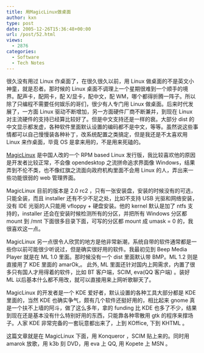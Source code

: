 ```yaml
---
title: 用MagicLinux做桌面
author: kxn
type: post
date: 2005-12-26T15:36:48+00:00
url: /post/52.html
views:
  - 2876
categories:
  - Software
  - Tech Notes
---
```


很久没有用过 Linux 作桌面了，在很久很久以前，用 Linux 做桌面的不是英文小神童，就是忍者。那时候的 Linux 桌面不调理上一个星期很难到一个顺手的境界。配声卡，配网卡，配 X/显卡，配中文，配 WM，哪个都得折腾一阵子。所以除了只编程不需要任何娱乐的哥们，很少有人专门用 Linux 做桌面。后来时代发展了，一方面 Linux 驱动不断增加，另一方面硬件厂商不断兼并，到现在 Linux 对主流硬件的支持已经算比较好了。但是中文支持还是一样的衰。大部分 dist 的中文显示都发虚，各种软件里面默认设置的编码都不是中文，等等。虽然说这些事情都可以自己慢慢装各种补丁，改系统配置之类搞定，但是我还是不太喜欢用 Linux 来作桌面，毕竟 OS 是拿来用的，不是用来死磕的。

[MagicLinux][1] 是中国人改的一个 RPM based Linux 发行版，我比较喜欢他的原因是开发者比较正常，不会像 opendesktop 之流拼命追求界面像 Windows，结果弄到不伦不类，也不像红旗之流面向政府机构里面不会用 Linux 的人，弄出来一些功能很弱的 web 管理界面。

MagicLinux 目前的版本是 2.0 rc2 ，只有一张安装盘，安装的时候没有的可选，只能全装，而且 installer 还有不少不足之处，比如不支持 USB 光驱和网络安装，没有 IDE 光驱的人只能用 vfloppy + 硬盘安装。他的 kernel 默认是加了 ntfs 支持的，installer 还会在安装时候检测所有的分区，并把所有 Windows 分区都 mount 到 /mnt 下面很多目录下面，可写的分区都 mount 成 umask = 0 的，我很喜欢这一点。

MagicLinux 另一点很令人欣赏的地方是他非常新潮，系统自带的软件通常都是一些你以前可能很少听说过，但是确实很好用的软件。我最初见到 Beep Media Player 就是在 ML 1.0 里面。那时候没有一个 dist 里面默认带 BMP。ML 1.2 则是直接用了 KDE 里面的 amarOk,。 此外, ML 里面还针对国内上网需求，内置了很多只有国人才用得着的软件，比如 BT 客户端，SCIM, eva(QQ 客户端) 。装好 ML 以后基本什么都不用改，就可以直接用来上网听歌聊天了。

MagicLinux 的开发者是一个 KDE 爱好者，默认设置的各种工具大部分都是 KDE 里面的，当然 KDE 也确实争气，颇有几个软件还挺好用的，相比起来 gnome 真是一个扶不上墙的阿斗，做了这么多年，拿的 funding 比 KDE 也多了不少，结果到现在还是基本没有什么特别好用的东西，只能靠各种零散用 gtk 的程序来撑场子。人家 KDE 非常完备的一套玩意都出来了，上到 KOffice, 下到 KHTML 。

这篇文章就是在 MagicLinux 下面，用 Konqueror ，SCIM 贴上来的。同时用 amarok 放歌，用 k3b 刻 DVD，用 eva 上 QQ, 用 Kopete 上 MSN 。

[1]: http://www.magiclinux.org
